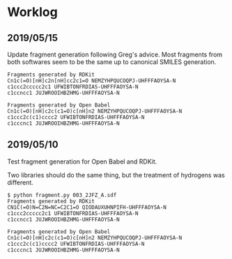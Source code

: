 # Worklog
## 2019/05/15
Update fragment generation following Greg's advice.
Most fragments from both softwares seem to be the same up to canonical SMILES generation.

```
Fragments generated by RDKit
Cn1c(=O)[nH]c2n[nH]cc2c1=O NEMZYHPQUCOQPJ-UHFFFAOYSA-N
c1ccc2ccccc2c1 UFWIBTONFRDIAS-UHFFFAOYSA-N
c1ccncc1 JUJWROOIHBZHMG-UHFFFAOYSA-N

Fragments generated by Open Babel
Cn1c(=O)[nH]c2c(c1=O)c[nH]n2 NEMZYHPQUCOQPJ-UHFFFAOYSA-N
c1ccc2c(c1)cccc2 UFWIBTONFRDIAS-UHFFFAOYSA-N
c1cccnc1 JUJWROOIHBZHMG-UHFFFAOYSA-N
```
## 2019/05/10
Test fragment generation for Open Babel and RDKit.

Two libraries should do the same thing, but the treatment of hydrogens was different.

```
$ python fragment.py 003_2JFZ_A.sdf 
Fragments generated by RDKit
CN1C(=O)N=C2N=NC=C2C1=O QIODAUXUHNPIFH-UHFFFAOYSA-N
c1ccc2ccccc2c1 UFWIBTONFRDIAS-UHFFFAOYSA-N
c1ccncc1 JUJWROOIHBZHMG-UHFFFAOYSA-N

Fragments generated by Open Babel
Cn1c(=O)[nH]c2c(c1=O)c[nH]n2 NEMZYHPQUCOQPJ-UHFFFAOYSA-N
c1ccc2c(c1)cccc2 UFWIBTONFRDIAS-UHFFFAOYSA-N
c1cccnc1 JUJWROOIHBZHMG-UHFFFAOYSA-N
```
